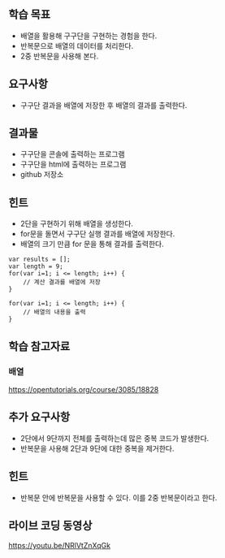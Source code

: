 ## 학습 목표
* 배열을 활용해 구구단을 구현하는 경험을 한다.
* 반복문으로 배열의 데이터를 처리한다. 
* 2중 반복문을 사용해 본다.

## 요구사항
* 구구단 결과을 배열에 저장한 후 배열의 결과를 출력한다.

## 결과물
* 구구단을 콘솔에 출력하는 프로그램
* 구구단을 html에 출력하는 프로그램 
* github 저장소 

## 힌트
* 2단을 구현하기 위해 배열을 생성한다.
* for문을 돌면서 구구단 실행 결과를 배열에 저장한다.
* 배열의 크기 만큼 for 문을 통해 결과를 출력한다.

```
var results = [];
var length = 9;
for(var i=1; i <= length; i++) {
    // 계산 결과를 배열에 저장
}

for(var i=1; i <= length; i++) {
    // 배열의 내용을 출력 
} 
```

## 학습 참고자료
### 배열
https://opentutorials.org/course/3085/18828

## 추가 요구사항
* 2단에서 9단까지 전체를 출력하는데 많은 중복 코드가 발생한다.
* 반복문을 사용해 2단과 9단에 대한 중복을 제거한다.

## 힌트

* 반복문 안에 반복문을 사용할 수 있다. 이를 2중 반복문이라고 한다.



## 라이브 코딩 동영상
https://youtu.be/NRlVtZnXqGk